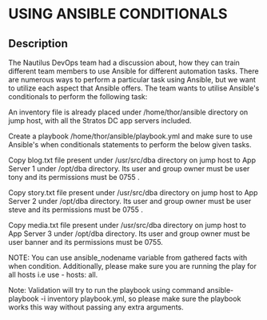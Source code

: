 # USING ANSIBLE CONDITIONALS

## Description

The Nautilus DevOps team had a discussion about, how they can train different team members to use Ansible for different automation tasks. There are numerous ways to perform a particular task using Ansible, but we want to utilize each aspect that Ansible offers. The team wants to utilise Ansible's conditionals to perform the following task:


An inventory file is already placed under /home/thor/ansible directory on jump host, with all the Stratos DC app servers included.


Create a playbook /home/thor/ansible/playbook.yml and make sure to use Ansible's when conditionals statements to perform the below given tasks.


Copy blog.txt file present under /usr/src/dba directory on jump host to App Server 1 under /opt/dba directory. Its user and group owner must be user tony and its permissions must be 0755 .


Copy story.txt file present under /usr/src/dba directory on jump host to App Server 2 under /opt/dba directory. Its user and group owner must be user steve and its permissions must be 0755 .


Copy media.txt file present under /usr/src/dba directory on jump host to App Server 3 under /opt/dba directory. Its user and group owner must be user banner and its permissions must be 0755.


NOTE: You can use ansible_nodename variable from gathered facts with when condition. Additionally, please make sure you are running the play for all hosts i.e use - hosts: all.


Note: Validation will try to run the playbook using command ansible-playbook -i inventory playbook.yml, so please make sure the playbook works this way without passing any extra arguments.